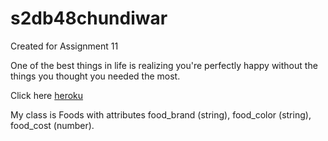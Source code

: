 # s2db48chundiwar
Created for Assignment 11

One of the best things in life is realizing you're perfectly happy without the things you thought you needed the most.

Click here [heroku](https://s2db48chundiwar.herokuapp.com/)

My class is Foods with attributes food_brand (string), food_color (string), food_cost (number).